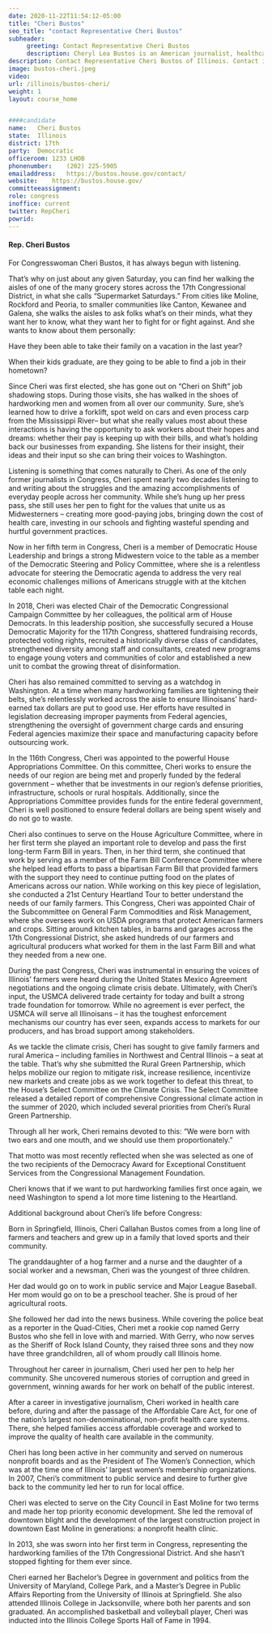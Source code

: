 ```yaml
---
date: 2020-11-22T11:54:12-05:00
title: "Cheri Bustos"
seo_title: "contact Representative Cheri Bustos"
subheader:
     greeting: Contact Representative Cheri Bustos 
     description: Cheryl Lea Bustos is an American journalist, healthcare executive and politician serving as the U.S. Representative for Illinois's 17th congressional district since 2013.
description: Contact Representative Cheri Bustos of Illinois. Contact information for Cheri Bustos includes email address, phone number, and mailing address.
image: bustos-cheri.jpeg
video: 
url: /illinois/bustos-cheri/
weight: 1
layout: course_home


####candidate
name:	Cheri Bustos
state:	Illinois
district: 17th
party:	Democratic
officeroom:	1233 LHOB
phonenumber:	(202) 225-5905
emailaddress:	https://bustos.house.gov/contact/
website:	https://bustos.house.gov/
committeeassignment: 
role: congress
inoffice: current
twitter: RepCheri
powrid: 
---
```

#### Rep. Cheri Bustos
For Congresswoman Cheri Bustos, it has always begun with listening.

That’s why on just about any given Saturday, you can find her walking the aisles of one of the many grocery stores across the 17th Congressional District, in what she calls “Supermarket Saturdays.” From cities like Moline, Rockford and Peoria, to smaller communities like Canton, Kewanee and Galena, she walks the aisles to ask folks what’s on their minds, what they want her to know, what they want her to fight for or fight against. And she wants to know about them personally:

Have they been able to take their family on a vacation in the last year?

When their kids graduate, are they going to be able to find a job in their hometown?

Since Cheri was first elected, she has gone out on “Cheri on Shift” job shadowing stops. During those visits, she has walked in the shoes of hardworking men and women from all over our community. Sure, she’s learned how to drive a forklift, spot weld on cars and even process carp from the Mississippi River– but what she really values most about these interactions is having the opportunity to ask workers about their hopes and dreams: whether their pay is keeping up with their bills, and what’s holding back our businesses from expanding. She listens for their insight, their ideas and their input so she can bring their voices to Washington.

Listening is something that comes naturally to Cheri. As one of the only former journalists in Congress, Cheri spent nearly two decades listening to and writing about the struggles and the amazing accomplishments of everyday people across her community. While she’s hung up her press pass, she still uses her pen to fight for the values that unite us as Midwesterners – creating more good-paying jobs, bringing down the cost of health care, investing in our schools and fighting wasteful spending and hurtful government practices.

Now in her fifth term in Congress, Cheri is a member of Democratic House Leadership and brings a strong Midwestern voice to the table as a member of the Democratic Steering and Policy Committee, where she is a relentless advocate for steering the Democratic agenda to address the very real economic challenges millions of Americans struggle with at the kitchen table each night.

 In 2018, Cheri was elected Chair of the Democratic Congressional Campaign Committee by her colleagues, the political arm of House Democrats. In this leadership position, she successfully secured a House Democratic Majority for the 117th Congress, shattered fundraising records, protected voting rights, recruited a historically diverse class of candidates, strengthened diversity among staff and consultants, created new programs to engage young voters and communities of color and established a new unit to combat the growing threat of disinformation.

Cheri has also remained committed to serving as a watchdog in Washington. At a time when many hardworking families are tightening their belts, she’s relentlessly worked across the aisle to ensure Illinoisans’ hard-earned tax dollars are put to good use. Her efforts have resulted in legislation decreasing improper payments from Federal agencies, strengthening the oversight of government charge cards and ensuring Federal agencies maximize their space and manufacturing capacity before outsourcing work.

In the 116th Congress, Cheri was appointed to the powerful House Appropriations Committee. On this committee, Cheri works to ensure the needs of our region are being met and properly funded by the federal government – whether that be investments in our region’s defense priorities, infrastructure, schools or rural hospitals. Additionally, since the Appropriations Committee provides funds for the entire federal government, Cheri is well positioned to ensure federal dollars are being spent wisely and do not go to waste.

Cheri also continues to serve on the House Agriculture Committee, where in her first term she played an important role to develop and pass the first long-term Farm Bill in years. Then, in her third term, she continued that work by serving as a member of the Farm Bill Conference Committee where she helped lead efforts to pass a bipartisan Farm Bill that provided farmers with the support they need to continue putting food on the plates of Americans across our nation. While working on this key piece of legislation, she conducted a 21st Century Heartland Tour to better understand the needs of our family farmers. This Congress, Cheri was appointed Chair of the Subcommittee on General Farm Commodities and Risk Management, where she oversees work on USDA programs that protect American farmers and crops. Sitting around kitchen tables, in barns and garages across the 17th Congressional District, she asked hundreds of our farmers and agricultural producers what worked for them in the last Farm Bill and what they needed from a new one.

During the past Congress, Cheri was instrumental in ensuring the voices of Illinois’ farmers were heard during the United States Mexico Agreement negotiations and the ongoing climate crisis debate. Ultimately, with Cheri’s input, the USMCA delivered trade certainty for today and built a strong trade foundation for tomorrow. While no agreement is ever perfect, the USMCA will serve all Illinoisans – it has the toughest enforcement mechanisms our country has ever seen, expands access to markets for our producers, and has broad support among stakeholders.

As we tackle the climate crisis, Cheri has sought to give family farmers and rural America – including families in Northwest and Central Illinois – a seat at the table. That’s why she submitted the Rural Green Partnership, which helps mobilize our region to mitigate risk, increase resilience, incentivize new markets and create jobs as we work together to defeat this threat, to the House’s Select Committee on the Climate Crisis. The Select Committee released a detailed report of comprehensive Congressional climate action in the summer of 2020, which included several priorities from Cheri’s Rural Green Partnership.

Through all her work, Cheri remains devoted to this: “We were born with two ears and one mouth, and we should use them proportionately.”

That motto was most recently reflected when she was selected as one of the two recipients of the Democracy Award for Exceptional Constituent Services from the Congressional Management Foundation.

Cheri knows that if we want to put hardworking families first once again, we need Washington to spend a lot more time listening to the Heartland.

Additional background about Cheri’s life before Congress:

Born in Springfield, Illinois, Cheri Callahan Bustos comes from a long line of farmers and teachers and grew up in a family that loved sports and their community.

The granddaughter of a hog farmer and a nurse and the daughter of a social worker and a newsman, Cheri was the youngest of three children.

Her dad would go on to work in public service and Major League Baseball. Her mom would go on to be a preschool teacher.  She is proud of her agricultural roots.

She followed her dad into the news business. While covering the police beat as a reporter in the Quad-Cities, Cheri met a rookie cop named Gerry Bustos who she fell in love with and married. With Gerry, who now serves as the Sheriff of Rock Island County, they raised three sons and they now have three grandchildren, all of whom proudly call Illinois home.

Throughout her career in journalism, Cheri used her pen to help her community. She uncovered numerous stories of corruption and greed in government, winning awards for her work on behalf of the public interest.

After a career in investigative journalism, Cheri worked in health care before, during and after the passage of the Affordable Care Act, for one of the nation’s largest non-denominational, non-profit health care systems. There, she helped families access affordable coverage and worked to improve the quality of health care available in the community.

Cheri has long been active in her community and served on numerous nonprofit boards and as the President of The Women’s Connection, which was at the time one of Illinois’ largest women’s membership organizations. In 2007, Cheri’s commitment to public service and desire to further give back to the community led her to run for local office.

Cheri was elected to serve on the City Council in East Moline for two terms and made her top priority economic development. She led the removal of downtown blight and the development of the largest construction project in downtown East Moline in generations: a nonprofit health clinic.

In 2013, she was sworn into her first term in Congress, representing the hardworking families of the 17th Congressional District. And she hasn’t stopped fighting for them ever since.

Cheri earned her Bachelor’s Degree in government and politics from the University of Maryland, College Park, and a Master’s Degree in Public Affairs Reporting from the University of Illinois at Springfield. She also attended Illinois College in Jacksonville, where both her parents and son graduated. An accomplished basketball and volleyball player, Cheri was inducted into the Illinois College Sports Hall of Fame in 1994.
